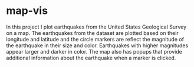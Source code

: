 # map-vis

In this project I plot earthquakes from the United States Geological Survey on a map. The earthquakes from the dataset are plotted based on their longitude and latitude and the circle markers are reflect the magnitude of the earthquake in their size and color. Earthquakes with higher magnitudes appear larger and darker in color. The map also has popups that provide additional information about the earthquake when a marker is clicked.
